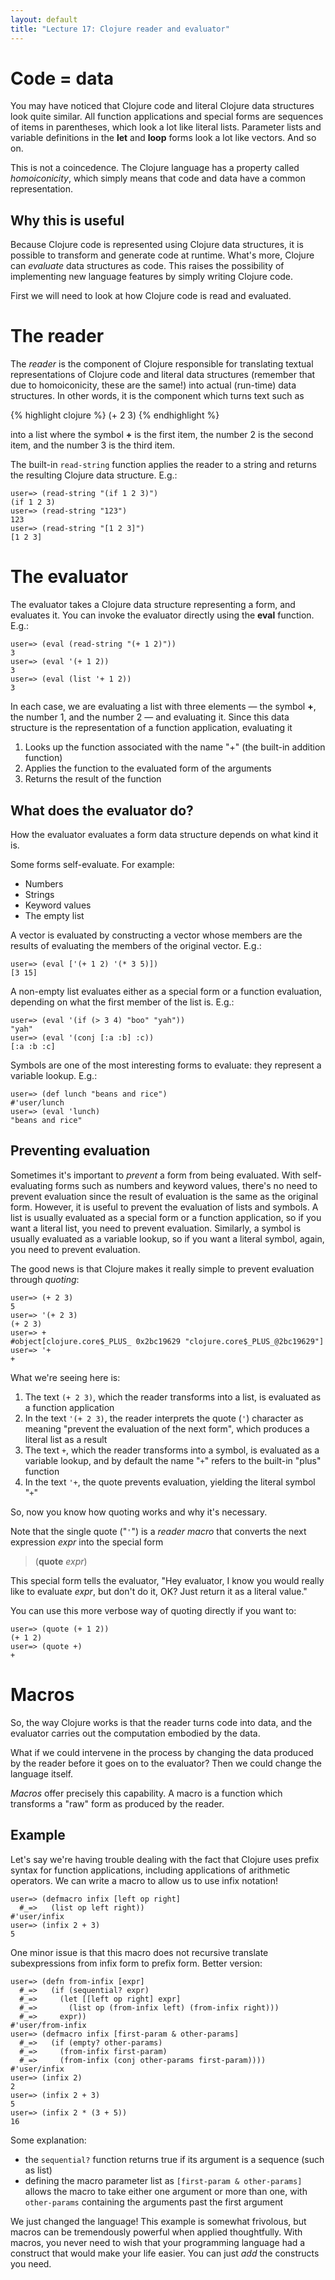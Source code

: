 ```yaml
---
layout: default
title: "Lecture 17: Clojure reader and evaluator"
---
```


# Code = data

You may have noticed that Clojure code and literal Clojure data structures look quite similar.  All function applications and special forms are sequences of items in parentheses, which look a lot like literal lists.  Parameter lists and variable definitions in the **let** and **loop** forms look a lot like vectors.  And so on.

This is not a coincedence.  The Clojure language has a property called *homoiconicity*, which simply means that code and data have a common representation.

## Why this is useful

Because Clojure code is represented using Clojure data structures, it is possible to transform and generate code at runtime.  What's more, Clojure can *evaluate* data structures as code.  This raises the possibility of implementing new language features by simply writing Clojure code.

First we will need to look at how Clojure code is read and evaluated.

# The reader

The *reader* is the component of Clojure responsible for translating textual representations of Clojure code and literal data structures (remember that due to homoiconicity, these are the same!) into actual (run-time) data structures.  In other words, it is the component which turns text such as

{% highlight clojure %}
(+ 2 3)
{% endhighlight %}

into a list where the symbol **+** is the first item, the number 2 is the second item, and the number 3 is the third item.

The built-in `read-string` function applies the reader to a string and returns the resulting Clojure data structure.  E.g.:

    user=> (read-string "(if 1 2 3)")
    (if 1 2 3)
    user=> (read-string "123")
    123
    user=> (read-string "[1 2 3]")
    [1 2 3]

# The evaluator

The evaluator takes a Clojure data structure representing a form, and evaluates it.  You can invoke the evaluator directly using the **eval** function.  E.g.:

    user=> (eval (read-string "(+ 1 2)"))
    3
    user=> (eval '(+ 1 2))
    3
    user=> (eval (list '+ 1 2))
    3

In each case, we are evaluating a list with three elements &mdash; the symbol **+**, the number 1, and the number 2 &mdash; and evaluating it.  Since this data structure is the representation of a function application, evaluating it

1. Looks up the function associated with the name "+" (the built-in addition function)
2. Applies the function to the evaluated form of the arguments
3. Returns the result of the function

## What does the evaluator do?

How the evaluator evaluates a form data structure depends on what kind it is.

Some forms self-evaluate.  For example:

* Numbers
* Strings
* Keyword values
* The empty list

A vector is evaluated by constructing a vector whose members are the results of evaluating the members of the original vector.  E.g.:

    user=> (eval ['(+ 1 2) '(* 3 5)])
    [3 15]

A non-empty list evaluates either as a special form or a function evaluation, depending on what the first member of the list is.  E.g.:

    user=> (eval '(if (> 3 4) "boo" "yah"))
    "yah"
    user=> (eval '(conj [:a :b] :c))
    [:a :b :c]

Symbols are one of the most interesting forms to evaluate: they represent a variable lookup.  E.g.:

    user=> (def lunch "beans and rice")
    #'user/lunch
    user=> (eval 'lunch)
    "beans and rice"

## Preventing evaluation

Sometimes it's important to *prevent* a form from being evaluated.  With self-evaluating forms such as numbers and keyword values, there's no need to prevent evaluation since the result of evaluation is the same as the original form.  However, it is useful to prevent the evaluation of lists and symbols.  A list is usually evaluated as a special form or a function application, so if you want a literal list, you need to prevent evaluation.  Similarly, a symbol is usually evaluated as a variable lookup, so if you want a literal symbol, again, you need to prevent evaluation.

The good news is that Clojure makes it really simple to prevent evaluation through *quoting*:

    user=> (+ 2 3)
    5
    user=> '(+ 2 3)
    (+ 2 3)
    user=> +
    #object[clojure.core$_PLUS_ 0x2bc19629 "clojure.core$_PLUS_@2bc19629"]
    user=> '+
    +

What we're seeing here is:

1. The text `(+ 2 3)`, which the reader transforms into a list, is evaluated as a function application
2. In the text `'(+ 2 3)`, the reader interprets the quote (`'`) character as meaning "prevent the evaluation of the next form", which produces a literal list as a result
3. The text `+`, which the reader transforms into a symbol, is evaluated as a variable lookup, and by default the name "`+`" refers to the built-in "plus" function
4. In the text `'+`, the quote prevents evaluation, yielding the literal symbol "`+`"

So, now you know how quoting works and why it's necessary.

Note that the single quote ("`'`") is a *reader macro* that converts the next expression *expr* into the special form

> (**quote** *expr*)

This special form tells the evaluator, "Hey evaluator, I know you would really like to evaluate *expr*, but don't do it, OK?  Just return it as a literal value."

You can use this more verbose way of quoting directly if you want to:

    user=> (quote (+ 1 2))
    (+ 1 2)
    user=> (quote +)
    +

# Macros

So, the way Clojure works is that the reader turns code into data, and the evaluator carries out the computation embodied by the data.

What if we could intervene in the process by changing the data produced by the reader before it goes on to the evaluator?  Then we could change the language itself.

*Macros* offer precisely this capability.  A macro is a function which transforms a "raw" form as produced by the reader.

## Example

Let's say we're having trouble dealing with the fact that Clojure uses prefix syntax for function applications, including applications of arithmetic operators.  We can write a macro to allow us to use infix notation!

    user=> (defmacro infix [left op right]
      #_=>   (list op left right))
    #'user/infix
    user=> (infix 2 + 3)
    5

One minor issue is that this macro does not recursive translate subexpressions from infix form to prefix form.  Better version:

    user=> (defn from-infix [expr]
      #_=>   (if (sequential? expr)
      #_=>     (let [[left op right] expr]
      #_=>       (list op (from-infix left) (from-infix right)))
      #_=>     expr))
    #'user/from-infix
    user=> (defmacro infix [first-param & other-params]
      #_=>   (if (empty? other-params)
      #_=>     (from-infix first-param)
      #_=>     (from-infix (conj other-params first-param))))
    #'user/infix
    user=> (infix 2)
    2
    user=> (infix 2 + 3)
    5
    user=> (infix 2 * (3 + 5))
    16

Some explanation:

* the `sequential?` function returns true if its argument is a sequence (such as list)
* defining the macro parameter list as `[first-param & other-params]` allows the macro to take either one argument or more than one, with `other-params` containing the arguments past the first argument

We just changed the language!  This example is somewhat frivolous, but macros can be tremendously powerful when applied thoughtfully.  With macros, you never need to wish that your programming language had a construct that would make your life easier.  You can just *add* the constructs you need.

<!-- vim:set wrap: ­-->
<!-- vim:set linebreak: -->
<!-- vim:set nolist: -->
